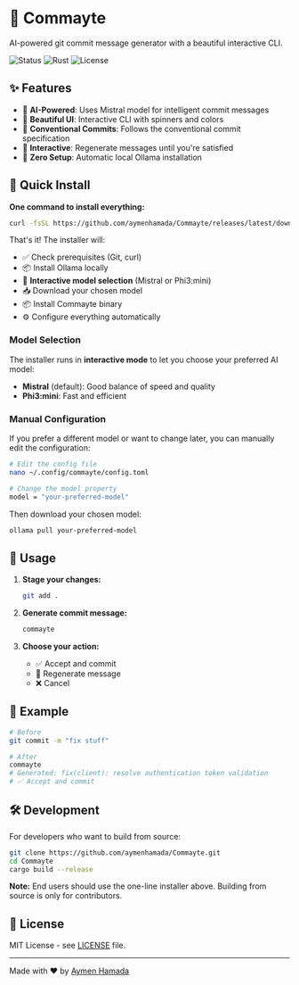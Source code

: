 # 🚀 Commayte

AI-powered git commit message generator with a beautiful interactive CLI.

![Status](https://img.shields.io/badge/Status-Ready-green)
![Rust](https://img.shields.io/badge/Rust-1.70+-blue)
![License](https://img.shields.io/badge/License-MIT-green)

## ✨ Features

- 🤖 **AI-Powered**: Uses Mistral model for intelligent commit messages
- 🎨 **Beautiful UI**: Interactive CLI with spinners and colors
- 📝 **Conventional Commits**: Follows the conventional commit specification
- 🔄 **Interactive**: Regenerate messages until you're satisfied
- 🚀 **Zero Setup**: Automatic local Ollama installation

## 🚀 Quick Install

**One command to install everything:**

```bash
curl -fsSL https://github.com/aymenhamada/Commayte/releases/latest/download/install.sh | bash
```

That's it! The installer will:
- ✅ Check prerequisites (Git, curl)
- 📦 Install Ollama locally
- 🤖 **Interactive model selection** (Mistral or Phi3:mini)
- 📥 Download your chosen model
- 📦 Install Commayte binary
- ⚙️ Configure everything automatically

### Model Selection

The installer runs in **interactive mode** to let you choose your preferred AI model:
- **Mistral** (default): Good balance of speed and quality
- **Phi3:mini**: Fast and efficient

### Manual Configuration

If you prefer a different model or want to change later, you can manually edit the configuration:

```bash
# Edit the config file
nano ~/.config/commayte/config.toml

# Change the model property
model = "your-preferred-model"
```

Then download your chosen model:
```bash
ollama pull your-preferred-model
```

## 📖 Usage

1. **Stage your changes:**
   ```bash
   git add .
   ```

2. **Generate commit message:**
   ```bash
   commayte
   ```

3. **Choose your action:**
   - ✅ Accept and commit
   - 🔄 Regenerate message
   - ❌ Cancel

## 📖 Example

```bash
# Before
git commit -m "fix stuff"

# After
commayte
# Generated: fix(client): resolve authentication token validation
# ✅ Accept and commit
```

## 🛠️ Development

For developers who want to build from source:

```bash
git clone https://github.com/aymenhamada/Commayte.git
cd Commayte
cargo build --release
```

**Note:** End users should use the one-line installer above. Building from source is only for contributors.

## 📄 License

MIT License - see [LICENSE](LICENSE) file.

---

Made with ❤️ by [Aymen Hamada](https://github.com/aymenhamada) 